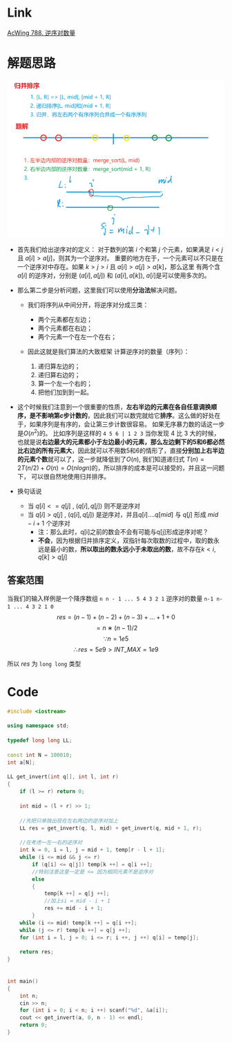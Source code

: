 # Link
[AcWing 788. 逆序对数量](https://www.acwing.com/problem/content/description/790/)

# 解题思路
![](media/16571592490028.png)

- 首先我们给出逆序对的定义：
对于数列的第 $i$ 个和第 $j$ 个元素，如果满足 $i < j$ 且 $a[i] > a[j]$，则其为一个逆序对。
重要的地方在于，一个元素可以不只是在一个逆序对中存在。如果 $k > j > i$ 且 $a[i] > a[j] > a[k]$，那么这里
有两个含 $a[i]$ 的逆序对，分别是 $(a[i], a[j])$ 和 $(a[i], a[k])$, $a[i]$是可以使用多次的。

- 那么第二步是分析问题，这里我们可以使用**分治法**解决问题。
  - 我们将序列从中间分开，将逆序对分成三类：
    - 两个元素都在左边；
    - 两个元素都在右边；
    - 两个元素一个在左一个在右；
    
  - 因此这就是我们算法的大致框架
    计算逆序对的数量（序列）：
    1. 递归算左边的；
    2. 递归算右边的；
    3. 算一个左一个右的；
    4. 把他们加到到一起。

- 这个时候我们注意到一个很重要的性质，**左右半边的元素在各自任意调换顺序，是不影响第$c$步计数的**，因此我们可以数完就给它**排序**。这么做的好处在于，如果序列是有序的，会让第三步计数很容易。
  如果无序暴力数的话这一步是$O(n^2)$的。
  比如序列是这样的
  `4 5 6 | 1 2 3`
  当你发现 $4$ 比 $3$ 大的时候，也就是说**右边最大的元素都小于左边最小的元素，那么左边剩下的5和6都必然比右边的所有元素大**，因此就可以不用数5和6的情形了，直接**分别加上右半边的元素个数**就可以了，这一步就降低到了$O(n)$, 我们知道递归式 $T(n) = 2T(n/2)+O(n) = O(nlogn)$的，所以排序的成本是可以接受的，并且这一问题下，
  可以很自然地使用归并排序。
- 换句话说
  - 当 $q[i]<=q[j]$ , $(q[i],q[j])$ 则不是逆序对
  - 当 $q[i]>q[j]$ , $(q[i],q[j])$ 是逆序对，并且$q[i]....q[mid]$ 与 $q[j]$ 形成  $mid-i+1$ 个逆序对
    - 注：那么此时，q[i]之前的数会不会有可能与q[j]形成逆序对呢？
    - **不会**，因为根据归并排序定义，双指针每次取数的过程中，取的数永远是最小的数，**所以取出的数永远小于未取出的数**，故不存在$k < i, q[k] > q[j]$

## 答案范围
当我们的输入样例是一个降序数组
`n n - 1 ... 5 4 3 2 1`
逆序对的数量
`n-1 n-1 ... 4 3 2 1 0`
$$
res=(n−1)+(n−2)+(n−3)+…+1+0
$$
$$
=n∗(n−1)/2
$$
$$
\because n=1e5
$$
$$
\therefore res=5e9 > INT\_MAX=1e9
$$

所以
$res$ 为 `long long` 类型

# Code
```cpp
#include <iostream>

using namespace std;

typedef long long LL;

const int N = 100010;
int a[N];

LL get_invert(int q[], int l, int r)
{
    if (l >= r) return 0;

    int mid = (l + r) >> 1;

    //先把只单独出现在左右两边的逆序对加上
    LL res = get_invert(q, l, mid) + get_invert(q, mid + 1, r);

    //在考虑一左一右的逆序对
    int k = 0, i = l, j = mid + 1, temp[r - l + 1];
    while (i <= mid && j <= r)
        if (q[i] <= q[j]) temp[k ++] = q[i ++]; 
        //特别注意这里一定是 <= 因为相同元素不是逆序对
        else
        {
            temp[k ++] = q[j ++];
            //加上si = mid - i + 1
            res += mid - i + 1;
        }
    while (i <= mid) temp[k ++] = q[i ++];
    while (j <= r) temp[k ++] = q[j ++];
    for (int i = l, j = 0; i <= r; i ++, j ++) q[i] = temp[j];
    
    return res;
}


int main()
{
    int n;
    cin >> n;
    for (int i = 0; i < n; i ++) scanf("%d", &a[i]);
    cout << get_invert(a, 0, n - 1) << endl;
    return 0;
}
```